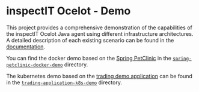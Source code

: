 # inspectIT Ocelot - Demo

This project provides a comprehensive demonstration of the capabilities of the inspectIT Ocelot Java agent using different infrastructure architectures.
A detailed description of each existing scenario can be found in the [documentation](https://inspectit.github.io/inspectit-ocelot/docs/getting-started/docker-examples).

You can find the docker demo based on the [Spring PetClinic](https://github.com/spring-projects/spring-petclinic) in the [`spring-petclinic-docker-demo`](./spring-petclinic-docker-demo) directory.

The kubernetes demo based on the [trading demo application](https://github.com/inspectIT/trading-demo-application) can be found in the [`trading-application-k8s-demo`](./trading-application-k8s-demo) directory.
